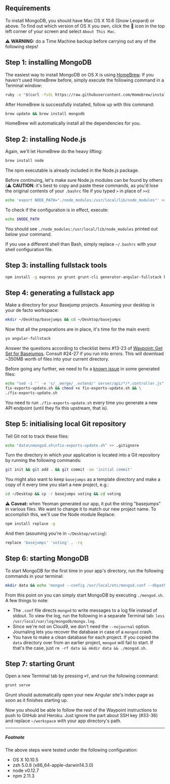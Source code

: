 ## Requirements
To install MongoDB, you should have Mac OS X 10.6 (Snow Leopard) or above. To find out which version of OS X you own, click the  icon in the top left corner of your screen and select `About This Mac`.

:warning: **WARNING:** do a Time Machine backup before carrying out any of the following steps!

## Step 1: installing MongoDB
The easiest way to install MongoDB on OS X is using [HomeBrew](http://brew.sh/). If you haven't used HomeBrew before, simply execute the following command in a Terminal window:
```sh
ruby -e "$(curl -fsSL https://raw.githubusercontent.com/Homebrew/install/master/install)"
```
After HomeBrew is successfully installed, follow up with this command:
```sh
brew update && brew install mongodb
```
HomeBrew will automatically install all the dependencies for you.

## Step 2: installing Node.js
Again, we'll let HomeBrew do the heavy lifting:
```sh
brew install node
```
The npm executable is already included in the Node.js package.

Before continuing, let's make sure Node.js modules can be found by others (:warning: **CAUTION**: it's best to copy and paste these commands, as you'd lose the original contents of your `.bashrc` file if you typed `>` in place of `>>`):
```sh
echo 'export NODE_PATH="./node_modules:/usr/local/lib/node_modules"' >> ~/.bashrc && source ~/.bashrc
```
To check if the configuration is in effect, execute:
```sh
echo $NODE_PATH
```
You should see `./node_modules:/usr/local/lib/node_modules` printed out below your command.

If you use a different shell than Bash, simply replace `~/.bashrc` with your shell configuration file.

## Step 3: installing fullstack tools
```sh
npm install -g express yo grunt grunt-cli generator-angular-fullstack bower
```

## Step 4: generating a fullstack app
Make a directory for your Basejump projects. Assuming your desktop is your de facto workspace:
```sh
mkdir ~/Desktop/basejumps && cd ~/Desktop/basejumps
```
Now that all the preparations are in place, it's time for the main event:
```sh
yo angular-fullstack
```
Answer the questions according to checklist items #13-23 of [Waypoint: Get Set for Basejumps](http://www.freecodecamp.com/challenges/waypoint-get-set-for-basejumps). Consult #24-27 if you run into errors. This will download ~350MB worth of files into your current directory.

Before going any further, we need to fix a [known issue](https://github.com/clnhll/guidetobasejumps#fixing-exportsupdate) in some generated files:
```sh
echo "sed -i '' -e 's/_.merge/_.extend/' server/api/*/*.controller.js" > \
fix-exports-update.sh && chmod +x fix-exports-update.sh && \
./fix-exports-update.sh
```
You need to run `./fix-exports-update.sh` every time you generate a new API endpoint (until they fix this upstream, that is).

## Step 5: initialising local Git repository
Tell Git not to track these files:
```sh
echo "data\nmongod.sh\nfix-exports-update.sh" >> .gitignore
```

Turn the directory in which your application is located into a Git repository by running the following commands: 
```sh
git init && git add . && git commit -am 'initial commit'
```

You might also want to keep `basejumps` as a template directory and make a copy of it every time you start a new project, e.g.:
```sh
cd ~/Desktop && cp -r basejumps voting && cd voting
```
:warning: **Caveat:** when Yeoman generated our app, it put the string "basejumps" in various files. We want to change it to match our new project name. To accomplish this, we'll use the Node module Replace:
```sh
npm install replace -g
```
And then (assuming you're in `~/Desktop/voting`):
```sh
replace 'basejumps' 'voting' . -rq
```

## Step 6: starting MongoDB
To start MongoDB for the first time in your app's directory, run the following commands in your terminal: 
```sh
mkdir data && echo 'mongod --config /usr/local/etc/mongod.conf --dbpath=data --rest "$@" --httpinterface' > mongod.sh && chmod a+x mongod.sh && ./mongod.sh
```
From this point on you can simply start MongoDB by executing `./mongod.sh`. A few things to note:
* The `.conf` file directs `mongod` to write messages to a log file instead of stdout. To view the log, run the following in a separate Terminal tab: `less /usr/local/var/log/mongodb/mongo.log`.
* Since we're not on Cloud9, we don't need the `--nojournal` option. Journaling lets you recover the database in case of a `mongod` crash.
* You have to make a clean database for each project. If you copied the `data` directory over from an earlier project, `mongod` will fail to start. If that's the case, just `rm -rf data && mkdir data && ./mongod.sh`.

## Step 7: starting Grunt
Open a new Terminal tab by pressing `⌘T`, and run the following command:
```sh
grunt serve
```
Grunt should automatically open your new Angular site's index page as soon as it finishes starting up.

Now you should be able to follow the rest of the Waypoint instructions to push to GitHub and Heroku. Just ignore the part about SSH key (#33-36) and replace `~/workspace` with your app directory's path.

***

##### Footnote
The above steps were tested under the following configuration:
* OS X 10.10.5
* zsh 5.0.8 (x86_64-apple-darwin14.3.0)
* node v0.12.7
* npm 2.11.3